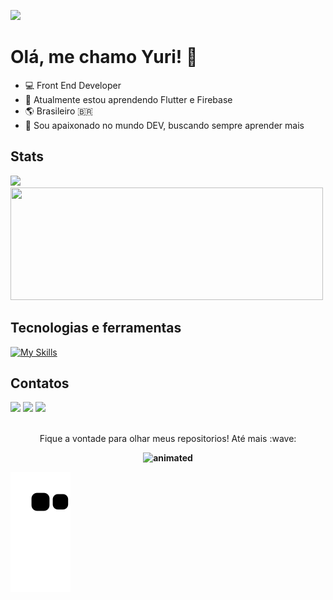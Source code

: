 ![](https://user-images.githubusercontent.com/74038190/212284100-561aa473-3905-4a80-b561-0d28506553ee.gif)
<br/>

# Olá, me chamo Yuri! 👋

- 💻 Front End Developer
- 🌱 Atualmente estou aprendendo Flutter e Firebase
- 🌎 Brasileiro 🇧🇷
- :thought_balloon: Sou apaixonado no mundo DEV, buscando sempre aprender mais

## Stats
<div>
<a href="https://github.com/YuriAres">
<img height="180em"src="https://github-readme-stats.vercel.app/api/top-langs/?username=YuriAres&layout=compact&langs_count=7&theme=dracula"/><img height="180em"width="500"
src="https://github-readme-stats.vercel.app/api?username=YuriAres&show_icons=true&include_all_commits=true&count_private=true&theme=dracula&rank_icon=github"/><a/>
</div>


## Tecnologias e ferramentas
[![My Skills](https://skillicons.dev/icons?i=flutter,vscode,firebase&theme=dark)](https://skillicons.dev)

## Contatos
<div>
  <a href="https://instagram.com/seu-usuário-instagram-aqui" target="_blank"><img loading="lazy" src="https://img.shields.io/badge/-Instagram-%23E4405F?style=for-the-badge&logo=instagram&logoColor=white" target="_blank"></a>
  <a href = "mailto:contato@yurimborges21@gmail.com"><img loading="lazy" src="https://img.shields.io/badge/Gmail-D14836?style=for-the-badge&logo=gmail&logoColor=white" target="_blank"></a>
  <a href="https://www.linkedin.com/in/yuri-borges-316061191/" target="_blank"><img loading="lazy" src="https://img.shields.io/badge/-LinkedIn-%230077B5?style=for-the-badge&logo=linkedin&logoColor=white" target="_blank"></a>   
</div>
<br/>
<p align="center">
  <b></b>Fique a vontade para olhar meus repositorios! Até mais :wave:<b/>
</p>

<p align="center">
  <img src="https://user-images.githubusercontent.com/74038190/238355349-7d484dc9-68a9-4ee6-a767-aea59035c12d.gif" alt="animated" />
</p>

![Snake animation](https://github.com/YuriAres/YuriAres/blob/output/github-contribution-grid-snake.svg)




<!---
YuriAres/YuriAres is a ✨ special ✨ repository because its `README.md` (this file) appears on your GitHub profile.
You can click the Preview link to take a look at your changes.
--->

